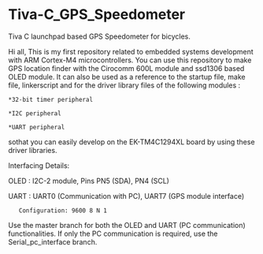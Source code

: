 # Tiva-C_GPS_Speedometer
Tiva C launchpad based GPS Speedometer for bicycles.

Hi all,
This is my first repository related to embedded systems development with ARM Cortex-M4 microcontrollers. You can use this repository to make GPS location finder
with the Cirocomm 600L module and ssd1306 based OLED module. It can also be used as a reference to the startup file, make file, linkerscript and for the driver
library files of the following modules :

    *32-bit timer peripheral
  
    *I2C peripheral
  
    *UART peripheral 
  
sothat you can easily develop on the EK-TM4C1294XL board by using these driver libraries.

Interfacing Details:

OLED : I2C-2 module, Pins PN5 (SDA), PN4 (SCL)

UART : UART0 (Communication with PC), UART7 (GPS module interface)

       Configuration: 9600 8 N 1
       
       
Use the master branch for both the OLED and UART (PC communication) functionalities. If only the PC communication is required, use the Serial_pc_interface branch.
